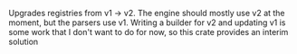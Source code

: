 Upgrades registries from v1 -> v2. The engine should mostly use v2 at the moment,
but the parsers use v1. Writing a builder for v2 and updating v1 is some work
that I don't want to do for now, so this crate provides an interim solution
